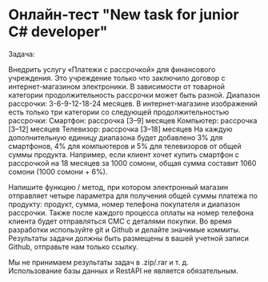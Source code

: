 # Онлайн-тест "New task for junior C# developer"

Задача: 

Внедрить услугу «Платежи с рассрочкой» для финансового учреждения. Это учреждение только что заключило договор с интернет-магазином электроники. В зависимости от товарной категории продолжительность рассрочки может быть разной. Диапазон рассрочки: 3-6-9-12-18-24 месяцев. В интернет-магазине изображений есть только три категории со следующей продолжительностью рассрочки: Смартфон: рассрочка [3–9] месяцев Компьютер: рассрочка [3–12] месяцев Телевизор: рассрочка [3–18] месяцев На каждую дополнительную единицу диапазона будет добавлено 3% для смартфонов, 4% для компьютеров и 5% для телевизоров от общей суммы продукта. Например, если клиент хочет купить смартфон с рассрочкой на 18 месяцев за 1000 сомони, общая сумма составит 1060 сомони (1000 сомони + 6%). 

Напишите функцию / метод, при котором электронный магазин отправляет четыре параметра для получения общей суммы платежа по продукту: продукт, сумма, номер телефона покупателя и диапазон рассрочки. Также после каждого процесса оплаты на номер телефона клиента будет отправляться СМС с деталями покупки. Во время разработки используйте git и Github и делайте значимые коммиты. Результаты задачи должны быть размещены в вашей учетной записи Github, отправьте нам только ссылку. 

Мы не принимаем результаты задач в .zip/.rar и т. д. \
Использование базы данных и RestAPI не является обязательным.

